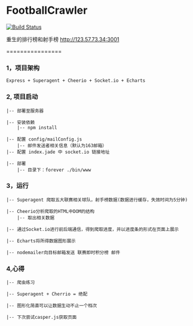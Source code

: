 # FootballCrawler

[![Build Status](https://travis-ci.org/DavidCai1993/VividFootball.svg?branch=master)](https://travis-ci.org/DavidCai1993/VividFootball)

重生的排行榜和射手榜
http://123.57.73.34:3001
 
================

### 1，项目架构
    Express + Superagent + Cheerio + Socket.io + Echarts

### 2, 项目启动
    |-- 部署至服务器

    |-- 安装依赖
        |-- npm install
  	    
    |-- 配置 config/mailConfig.js 
        |-- 邮件发送者相关信息（默认为163邮箱）
    |-- 配置 index.jade 中 socket.io 链接地址    
   
    |-- 部署
        |-- 目录下：forever ./bin/www

### 3，运行
  	|-- Superagent 爬取五大联赛相关球队，射手榜数据(数据进行缓存，失效时间为5分钟)

  	|-- Cheerio分析爬取的HTML中DOM的结构
  	    |-- 取出相关数据
  	    
  	|-- 通过Socket.io进行前后端通信，得到爬取进度，并以进度条的形式在页面上展示    

  	|-- Echarts将所得数据图形展示
  	
  	|-- nodemailer向目标邮箱发送 联赛即时积分榜 邮件


### 4,心得
	|-- 爬虫练习
	
	|-- Superagent + Cherrio = 绝配
	
	|-- 图形化简直可以让数据生动不止一个档次
	
	|-- 下次尝试casper.js获取页面



